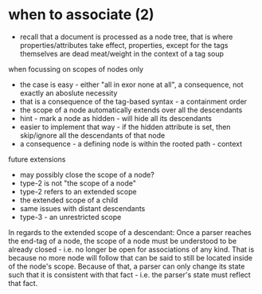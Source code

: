 
# when to associate (2)

* recall that a document is processed as a node tree,
  that is where properties/attributes take effect,
  properties, except for the tags themselves are
  dead meat/weight in the context of a tag soup

when focussing on scopes of nodes only

* the case is easy - either "all in exor none at all",
  a consequence, not exactly an aboslute necessity
* that is a consequence of the tag-based syntax - a containment order
* the scope of a node automatically extends over all the descendants
* hint - mark a node as hidden - will hide all its descendants
* easier to implement that way - if the hidden attribute is set,
  then skip/ignore all the descendants of that node
* a consequence - a defining node is within the rooted path - context

future extensions

* may possibly close the scope of a node?
* type-2 is not "the scope of a node"
* type-2 refers to an extended scope
* the extended scope of a child
* same issues with distant descendants
* type-3 - an unrestricted scope

In regards to the extended scope of a descendant:
Once a parser reaches the end-tag of a node, the scope of a node must be
understood to be already closed - i.e. no longer be open for associations of
any kind. That is because no more node will follow that can be said to still
be located inside of the node's scope. Because of that, a parser can only
change its state such that it is consistent with that fact - i.e. the parser's
state must reflect that fact.
